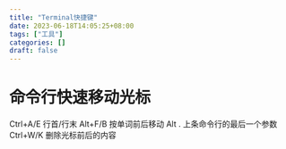 ```yaml
---
title: "Terminal快捷键"
date: 2023-06-18T14:05:25+08:00
tags: ["工具"]
categories: []
draft: false
---
```

# 命令行快速移动光标
Ctrl+A/E    行首/行末
Alt+F/B     按单词前后移动
Alt .       上条命令行的最后一个参数
Ctrl+W/K    删除光标前后的内容